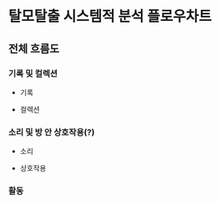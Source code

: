탈모탈출 시스템적 분석 플로우차트
================================


## 전체 흐름도

### 기록 및 컬렉션
 * 기록
       
 * 컬렉션



### 소리 및 방 안 상호작용(?)
 * 소리
 
 * 상호작용



### 활동


 
